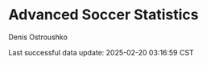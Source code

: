 # Advanced Soccer Statistics
Denis Ostroushko

<!-- gfm -->

Last successful data update: 2025-02-20 03:16:59 CST
